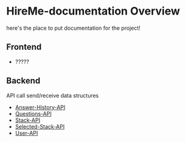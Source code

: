 # HireMe-documentation Overview
here's the place to put documentation for the project!

## Frontend 
- ?????

  
## Backend

API call send/receive data structures
- [Answer-History-API](/API%20calls/answer-history-API.md)
- [Questions-API](/API%20calls/questions-API.md)
- [Stack-API](/API%20calls/stack-API.md)
- [Selected-Stack-API](/API%20calls/stack-selection-API.md)
- [User-API](/API%20calls/user-API.md)
